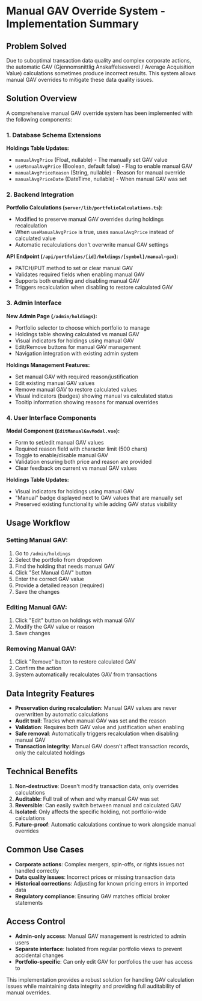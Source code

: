 # Manual GAV Override System - Implementation Summary

## Problem Solved

Due to suboptimal transaction data quality and complex corporate actions, the automatic GAV (Gjennomsnittlig Anskaffelsesverdi / Average Acquisition Value) calculations sometimes produce incorrect results. This system allows manual GAV overrides to mitigate these data quality issues.

## Solution Overview

A comprehensive manual GAV override system has been implemented with the following components:

### 1. Database Schema Extensions

**Holdings Table Updates:**
- `manualAvgPrice` (Float, nullable) - The manually set GAV value
- `useManualAvgPrice` (Boolean, default false) - Flag to enable manual GAV
- `manualAvgPriceReason` (String, nullable) - Reason for manual override
- `manualAvgPriceDate` (DateTime, nullable) - When manual GAV was set

### 2. Backend Integration

**Portfolio Calculations (`server/lib/portfolioCalculations.ts`):**
- Modified to preserve manual GAV overrides during holdings recalculation
- When `useManualAvgPrice` is true, uses `manualAvgPrice` instead of calculated value
- Automatic recalculations don't overwrite manual GAV settings

**API Endpoint (`/api/portfolios/[id]/holdings/[symbol]/manual-gav`):**
- PATCH/PUT method to set or clear manual GAV
- Validates required fields when enabling manual GAV
- Supports both enabling and disabling manual GAV
- Triggers recalculation when disabling to restore calculated GAV

### 3. Admin Interface

**New Admin Page (`/admin/holdings`):**
- Portfolio selector to choose which portfolio to manage
- Holdings table showing calculated vs manual GAV
- Visual indicators for holdings using manual GAV
- Edit/Remove buttons for manual GAV management
- Navigation integration with existing admin system

**Holdings Management Features:**
- Set manual GAV with required reason/justification
- Edit existing manual GAV values
- Remove manual GAV to restore calculated values
- Visual indicators (badges) showing manual vs calculated status
- Tooltip information showing reasons for manual overrides

### 4. User Interface Components

**Modal Component (`EditManualGavModal.vue`):**
- Form to set/edit manual GAV values
- Required reason field with character limit (500 chars)
- Toggle to enable/disable manual GAV
- Validation ensuring both price and reason are provided
- Clear feedback on current vs manual GAV values

**Holdings Table Updates:**
- Visual indicators for holdings using manual GAV
- "Manual" badge displayed next to GAV values that are manually set
- Preserved existing functionality while adding GAV status visibility

## Usage Workflow

### Setting Manual GAV:
1. Go to `/admin/holdings`
2. Select the portfolio from dropdown
3. Find the holding that needs manual GAV
4. Click "Set Manual GAV" button
5. Enter the correct GAV value
6. Provide a detailed reason (required)
7. Save the changes

### Editing Manual GAV:
1. Click "Edit" button on holdings with manual GAV
2. Modify the GAV value or reason
3. Save changes

### Removing Manual GAV:
1. Click "Remove" button to restore calculated GAV
2. Confirm the action
3. System automatically recalculates GAV from transactions

## Data Integrity Features

- **Preservation during recalculation**: Manual GAV values are never overwritten by automatic calculations
- **Audit trail**: Tracks when manual GAV was set and the reason
- **Validation**: Requires both GAV value and justification when enabling
- **Safe removal**: Automatically triggers recalculation when disabling manual GAV
- **Transaction integrity**: Manual GAV doesn't affect transaction records, only the calculated holdings

## Technical Benefits

1. **Non-destructive**: Doesn't modify transaction data, only overrides calculations
2. **Auditable**: Full trail of when and why manual GAV was set
3. **Reversible**: Can easily switch between manual and calculated GAV
4. **Isolated**: Only affects the specific holding, not portfolio-wide calculations
5. **Future-proof**: Automatic calculations continue to work alongside manual overrides

## Common Use Cases

- **Corporate actions**: Complex mergers, spin-offs, or rights issues not handled correctly
- **Data quality issues**: Incorrect prices or missing transaction data
- **Historical corrections**: Adjusting for known pricing errors in imported data
- **Regulatory compliance**: Ensuring GAV matches official broker statements

## Access Control

- **Admin-only access**: Manual GAV management is restricted to admin users
- **Separate interface**: Isolated from regular portfolio views to prevent accidental changes
- **Portfolio-specific**: Can only edit GAV for portfolios the user has access to

This implementation provides a robust solution for handling GAV calculation issues while maintaining data integrity and providing full auditability of manual overrides.

